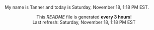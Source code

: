 My name is Tanner and today is Saturday, November 18, 1:18 PM EST.

<p align="center">This <i>README</i> file is generated <b>every 3 hours</b>!</br>Last refresh: Saturday, November 18, 1:18 PM EST<br /></p>
